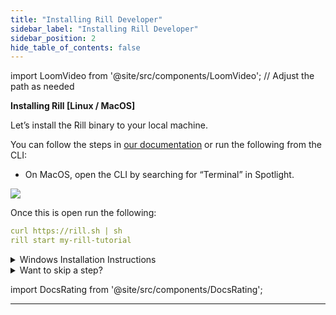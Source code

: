 ```yaml
---
title: "Installing Rill Developer"
sidebar_label: "Installing Rill Developer"
sidebar_position: 2
hide_table_of_contents: false
---
```

import LoomVideo from '@site/src/components/LoomVideo'; // Adjust the path as needed


**Installing Rill [Linux / MacOS]**

Let’s install the Rill binary to your local machine.

You can follow the steps in <a href="https://docs.rilldata.com/" target="_blank"> our documentation</a> or run the following from the CLI:

- On MacOS, open the CLI by searching for “Terminal” in Spotlight.

<img src = '/img/tutorials/101/Terminal.gif' class='rounded-gif' />
<br />


Once this is open run the following:

```yaml
curl https://rill.sh | sh
rill start my-rill-tutorial
```

<details>
  <summary>Windows Installation Instructions</summary>

  On Windows, you can search for "Command Prompt" (note that there are extra steps to get Rill running on Windows; please refer to the <a href="https://docs.rilldata.com/" target="_blank">documentation</a> for more details).
  
  ``` yaml
        wsl --install -d Ubuntu-22.04
  ```
  Once the installation completes, and you have logged into the Linux instance, you need to install the unzip package using the following lines: 

    ```yaml
    sudo apt-get update
    sudo apt-get install unzip
    ```

    Finally, you can install Rill!
        ``` yaml 
            curl https://rill.sh | sh

    ```

</details>

<details>
  <summary>Want to skip a step? </summary>

    Later on in the course, we will sync our project to a GitHub repository. If you want, you can go ahead and create a repo in Git, then run the install script in the cloned location locally to make deployment easier. 

    More details on deploying Rill via Git in our docs' <a href='https://docs.rilldata.com/deploy/existing-project/' target="_blank"> Deploy section </a>.

</details>

import DocsRating from '@site/src/components/DocsRating';

---
<DocsRating />


